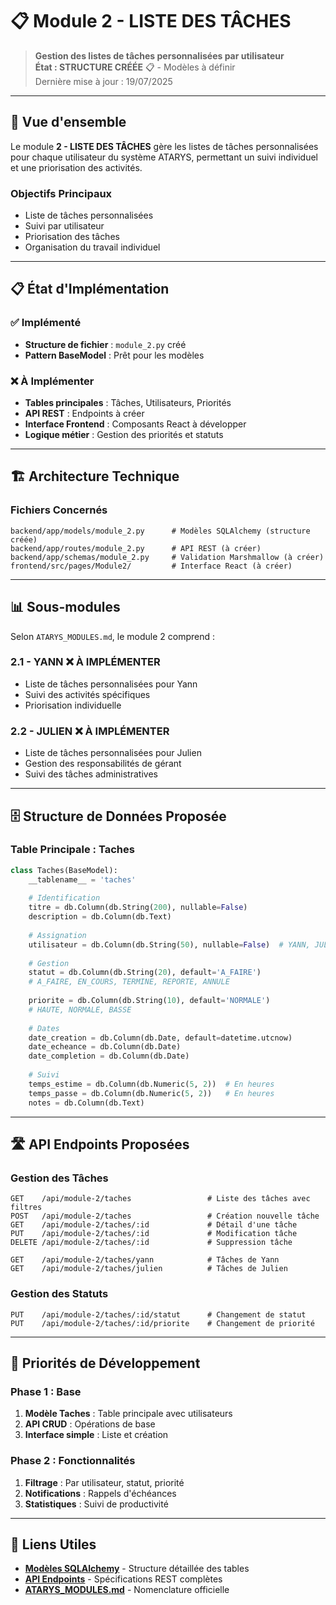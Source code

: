 # 📋 Module 2 - LISTE DES TÂCHES

> **Gestion des listes de tâches personnalisées par utilisateur**  
> **État : STRUCTURE CRÉÉE** 📋 - Modèles à définir  
> Dernière mise à jour : 19/07/2025

---

## 🎯 Vue d'ensemble

Le module **2 - LISTE DES TÂCHES** gère les listes de tâches personnalisées pour chaque utilisateur du système ATARYS, permettant un suivi individuel et une priorisation des activités.

### **Objectifs Principaux**
- Liste de tâches personnalisées
- Suivi par utilisateur
- Priorisation des tâches
- Organisation du travail individuel

---

## 📋 État d'Implémentation

### **✅ Implémenté**
- **Structure de fichier** : `module_2.py` créé
- **Pattern BaseModel** : Prêt pour les modèles

### **❌ À Implémenter**
- **Tables principales** : Tâches, Utilisateurs, Priorités
- **API REST** : Endpoints à créer
- **Interface Frontend** : Composants React à développer
- **Logique métier** : Gestion des priorités et statuts

---

## 🏗️ Architecture Technique

### **Fichiers Concernés**
```
backend/app/models/module_2.py      # Modèles SQLAlchemy (structure créée)
backend/app/routes/module_2.py      # API REST (à créer)
backend/app/schemas/module_2.py     # Validation Marshmallow (à créer)
frontend/src/pages/Module2/         # Interface React (à créer)
```

---

## 📊 Sous-modules

Selon `ATARYS_MODULES.md`, le module 2 comprend :

### **2.1 - YANN** ❌ **À IMPLÉMENTER**
- Liste de tâches personnalisées pour Yann
- Suivi des activités spécifiques
- Priorisation individuelle

### **2.2 - JULIEN** ❌ **À IMPLÉMENTER**
- Liste de tâches personnalisées pour Julien
- Gestion des responsabilités de gérant
- Suivi des tâches administratives

---

## 🗄️ Structure de Données Proposée

### **Table Principale : Taches**
```python
class Taches(BaseModel):
    __tablename__ = 'taches'
    
    # Identification
    titre = db.Column(db.String(200), nullable=False)
    description = db.Column(db.Text)
    
    # Assignation
    utilisateur = db.Column(db.String(50), nullable=False)  # YANN, JULIEN
    
    # Gestion
    statut = db.Column(db.String(20), default='A_FAIRE')
    # A_FAIRE, EN_COURS, TERMINE, REPORTE, ANNULE
    
    priorite = db.Column(db.String(10), default='NORMALE')
    # HAUTE, NORMALE, BASSE
    
    # Dates
    date_creation = db.Column(db.Date, default=datetime.utcnow)
    date_echeance = db.Column(db.Date)
    date_completion = db.Column(db.Date)
    
    # Suivi
    temps_estime = db.Column(db.Numeric(5, 2))  # En heures
    temps_passe = db.Column(db.Numeric(5, 2))   # En heures
    notes = db.Column(db.Text)
```

---

## 🛣️ API Endpoints Proposées

### **Gestion des Tâches**
```http
GET    /api/module-2/taches                 # Liste des tâches avec filtres
POST   /api/module-2/taches                 # Création nouvelle tâche
GET    /api/module-2/taches/:id             # Détail d'une tâche
PUT    /api/module-2/taches/:id             # Modification tâche
DELETE /api/module-2/taches/:id             # Suppression tâche

GET    /api/module-2/taches/yann            # Tâches de Yann
GET    /api/module-2/taches/julien          # Tâches de Julien
```

### **Gestion des Statuts**
```http
PUT    /api/module-2/taches/:id/statut      # Changement de statut
PUT    /api/module-2/taches/:id/priorite    # Changement de priorité
```

---

## 🎯 Priorités de Développement

### **Phase 1 : Base**
1. **Modèle Taches** : Table principale avec utilisateurs
2. **API CRUD** : Opérations de base
3. **Interface simple** : Liste et création

### **Phase 2 : Fonctionnalités**
1. **Filtrage** : Par utilisateur, statut, priorité
2. **Notifications** : Rappels d'échéances
3. **Statistiques** : Suivi de productivité

---

## 🔗 Liens Utiles

- **[Modèles SQLAlchemy](./database-schema.md)** - Structure détaillée des tables
- **[API Endpoints](./api-endpoints.md)** - Spécifications REST complètes
- **[ATARYS_MODULES.md](../../00-overview/ATARYS_MODULES.md)** - Nomenclature officielle
